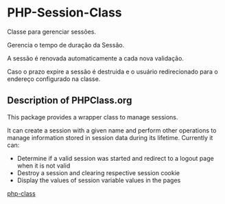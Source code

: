 # PHP-Session-Class

Classe para gerenciar sessões.

Gerencia o tempo de duração da Sessão.

A sessão é renovada automaticamente a cada nova validação. 

Caso o prazo expire a sessão é destruida e o usuário redirecionado para o endereço configurado na classe.


## Description of PHPClass.org

This package provides a wrapper class to manage sessions.

It can create a session with a given name and perform other operations to manage information stored in session data during its lifetime. Currently it can:

- Determine if a valid session was started and redirect to a logout page when it is not valid
- Destroy a session and clearing respective session cookie
- Display the values of session variable values in the pages

[php-class](https://www.phpclasses.org/package/11476-PHP-Wrapper-class-to-manage-sessions.html)
